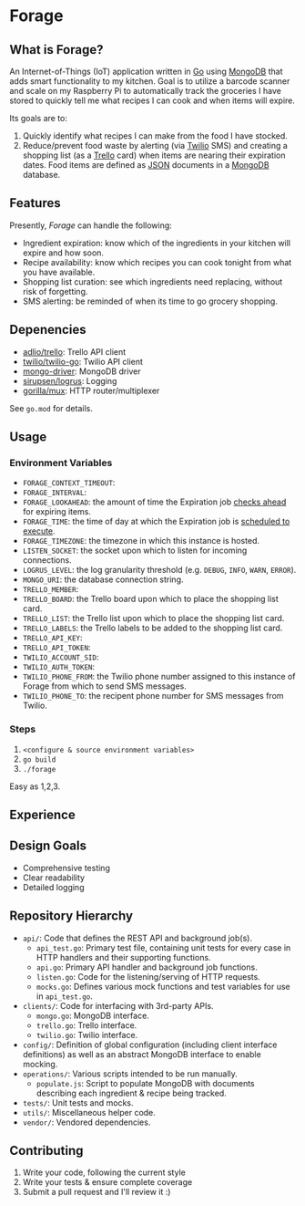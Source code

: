 # Forage

## What is Forage?
An Internet-of-Things (IoT) application written in [Go][go] using [MongoDB][mongo] that adds smart functionality to my kitchen. Goal is to utilize a barcode scanner and scale on my Raspberry Pi to automatically track the groceries I have stored to quickly tell me what recipes I can cook and when items will expire.

Its goals are to:
1. Quickly identify what recipes I can make from the food I have stocked.
2. Reduce/prevent food waste by alerting (via [Twilio][twilio] SMS) and creating a shopping list (as a [Trello][trello] card) when items are nearing their expiration dates. Food items are defined as [JSON][json] documents in a [MongoDB][mongo] database.

## Features
Presently, *Forage* can handle the following:
- Ingredient expiration: know which of the ingredients in your kitchen will expire and how soon.
- Recipe availability: know which recipes you can cook tonight from what you have available.
- Shopping list curation: see which ingredients need replacing, without risk of forgetting.
- SMS alerting: be reminded of when its time to go grocery shopping.

## Depenencies
- [adlio/trello][packageTrello]: Trello API client
- [twilio/twilio-go][packageTwilio]: Twilio API client
- [mongo-driver][packageMongo]: MongoDB driver
- [sirupsen/logrus][packageLogrus]: Logging
- [gorilla/mux][packageMux]: HTTP router/multiplexer

See `go.mod` for details.

## Usage
### Environment Variables
- `FORAGE_CONTEXT_TIMEOUT`: 
- `FORAGE_INTERVAL`: 
- `FORAGE_LOOKAHEAD`: the amount of time the Expiration job [checks ahead][checksAhead] for expiring items.
- `FORAGE_TIME`: the time of day at which the Expiration job is [scheduled to execute][checkExpirationsScheduled].
- `FORAGE_TIMEZONE`: the timezone in which this instance is hosted.
- `LISTEN_SOCKET`: the socket upon which to listen for incoming connections.
- `LOGRUS_LEVEL`: the log granularity threshold (e.g. `DEBUG`, `INFO`, `WARN`, `ERROR`).
- `MONGO_URI`: the database connection string.
- `TRELLO_MEMBER`: 
- `TRELLO_BOARD`: the Trello board upon which to place the shopping list card.
- `TRELLO_LIST`: the Trello list upon which to place the shopping list card.
- `TRELLO_LABELS`: the Trello labels to be added to the shopping list card.
- `TRELLO_API_KEY`: 
- `TRELLO_API_TOKEN`: 
- `TWILIO_ACCOUNT_SID`: 
- `TWILIO_AUTH_TOKEN`: 
- `TWILIO_PHONE_FROM`: the Twilio phone number assigned to this instance of Forage from which to send SMS messages.
- `TWILIO_PHONE_TO`: the recipent phone number for SMS messages from Twilio.

### Steps
1. `<configure & source environment variables>`
2. `go build`
3. `./forage`

Easy as 1,2,3.

## Experience

## Design Goals
- Comprehensive testing
- Clear readability
- Detailed logging

## Repository Hierarchy
- `api/`: Code that defines the REST API and background job(s).
  - `api_test.go`: Primary test file, containing unit tests for every case in HTTP handlers and their supporting functions.
  - `api.go`: Primary API handler and background job functions.
  - `listen.go`: Code for the listening/serving of HTTP requests.
  - `mocks.go`: Defines various mock functions and test variables for use in `api_test.go`.
- `clients/`: Code for interfacing with 3rd-party APIs.
  - `mongo.go`: MongoDB interface.
  - `trello.go`: Trello interface.
  - `twilio.go`: Twilio interface.
- `config/`: Definition of global configuration (including client interface definitions) as well as an abstract MongoDB interface to enable mocking.
- `operations/`: Various scripts intended to be run manually.
  - `populate.js`: Script to populate MongoDB with documents describing each ingredient & recipe being tracked.
- `tests/`: Unit tests and mocks.
- `utils/`: Miscellaneous helper code.
- `vendor/`: Vendored dependencies.

## Contributing
1) Write your code, following the current style
2) Write your tests & ensure complete coverage
3) Submit a pull request and I'll review it :)

[go]: https://golang.org/
[json]: https://www.json.org/json-en.html
[mongo]: https://www.mongodb.com/
[trello]: https://trello.com/
[twilio]: https://www.twilio.com/

[packageLogrus]: https://pkg.go.dev/github.com/sirupsen/logrus
[packageMongo]: https://pkg.go.dev/go.mongodb.org/mongo-driver
[packageMux]: https://pkg.go.dev/github.com/gorilla/mux
[packageTrello]: https://pkg.go.dev/github.com/adlio/trello
[packageTwilio]: https://pkg.go.dev/github.com/twilio/twilio-go

[checksAhead]: https://github.com/tyler-cromwell/Forage/blob/master/api/mocks.go#L136
[checkExpirationsScheduled]: https://github.com/tyler-cromwell/Forage/blob/master/api/listen.go#L36

